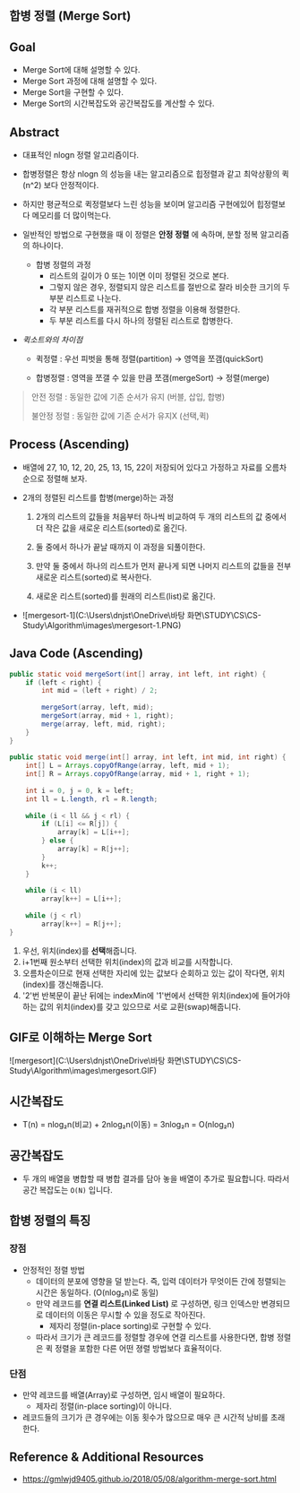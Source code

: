 ## 합병 정렬 (Merge Sort)

## Goal

- Merge Sort에 대해 설명할 수 있다.
- Merge Sort 과정에 대해 설명할 수 있다.
- Merge Sort을 구현할 수 있다.
- Merge Sort의 시간복잡도와 공간복잡도를 계산할 수 있다.



## Abstract

- 대표적인 nlogn 정렬 알고리즘이다.

- 합병정렬은 항상 nlogn 의 성능을 내는 알고리즘으로 힙정렬과 같고 최악상황의 퀵(n^2) 보다 안정적이다.

- 하지만 평균적으로 퀵정렬보다 느린 성능을 보이며 알고리즘 구현에있어 힙정렬보다 메모리를 더 많이먹는다.

- 일반적인 방법으로 구현했을 때 이 정렬은 **안정 정렬** 에 속하며, 분할 정복 알고리즘의 하나이다.

  - 합병 정렬의 과정
    - 리스트의 길이가 0 또는 1이면 이미 정렬된 것으로 본다.
    - 그렇지 않은 경우, 정렬되지 않은 리스트를 절반으로 잘라 비슷한 크기의 두 부분 리스트로 나눈다.
    - 각 부분 리스트를 재귀적으로 합병 정렬을 이용해 정렬한다.
    - 두 부분 리스트를 다시 하나의 정렬된 리스트로 합병한다.

- *퀵소트와의 차이점*

  - 퀵정렬 : 우선 피벗을 통해 정렬(partition) → 영역을 쪼갬(quickSort)

  - 합병정렬 : 영역을 쪼갤 수 있을 만큼 쪼갬(mergeSort) → 정렬(merge)

> 안전 정렬 : 동일한 값에 기존 순서가 유지 (버블, 삽입, 합병)
>
> 불안정 정렬 : 동일한 값에 기존 순서가 유지X (선택,퀵)



## Process (Ascending)

- 배열에 27, 10, 12, 20, 25, 13, 15, 22이 저장되어 있다고 가정하고 자료를 오름차순으로 정렬해 보자.

- 2개의 정렬된 리스트를 합병(merge)하는 과정

  1. 2개의 리스트의 값들을 처음부터 하나씩 비교하여 두 개의 리스트의 값 중에서 더 작은 값을 새로운 리스트(sorted)로 옮긴다.

  2. 둘 중에서 하나가 끝날 때까지 이 과정을 되풀이한다.
  3. 만약 둘 중에서 하나의 리스트가 먼저 끝나게 되면 나머지 리스트의 값들을 전부 새로운 리스트(sorted)로 복사한다.
  4. 새로운 리스트(sorted)를 원래의 리스트(list)로 옮긴다.

- ![mergesort-1](C:\Users\dnjst\OneDrive\바탕 화면\STUDY\CS\CS-Study\Algorithm\images\mergesort-1.PNG)



## Java Code (Ascending)

```java
public static void mergeSort(int[] array, int left, int right) {
    if (left < right) {
        int mid = (left + right) / 2;
 
        mergeSort(array, left, mid);
        mergeSort(array, mid + 1, right);
        merge(array, left, mid, right);
    }
}
 
public static void merge(int[] array, int left, int mid, int right) {
    int[] L = Arrays.copyOfRange(array, left, mid + 1);
    int[] R = Arrays.copyOfRange(array, mid + 1, right + 1);
 
    int i = 0, j = 0, k = left;
    int ll = L.length, rl = R.length;
 
    while (i < ll && j < rl) {
        if (L[i] <= R[j]) {
            array[k] = L[i++];
        } else {
            array[k] = R[j++];
        }
        k++;
    }
 
    while (i < ll)
        array[k++] = L[i++];  
 
    while (j < rl)
        array[k++] = R[j++];    
}
```

1. 우선, 위치(index)를 **선택**해줍니다.
2. i+1번째 원소부터 선택한 위치(index)의 값과 비교를 시작합니다.
3. 오름차순이므로 현재 선택한 자리에 있는 값보다 순회하고 있는 값이 작다면, 위치(index)를 갱신해줍니다.
4. '2'번 반복문이 끝난 뒤에는 indexMin에 '1'번에서 선택한 위치(index)에 들어가야하는 값의 위치(index)를 갖고 있으므로 서로 교환(swap)해줍니다.



## GIF로 이해하는 Merge Sort

![mergesort](C:\Users\dnjst\OneDrive\바탕 화면\STUDY\CS\CS-Study\Algorithm\images\mergesort.GIF)

## 시간복잡도

- T(n) = nlog₂n(비교) + 2nlog₂n(이동) = 3nlog₂n = O(nlog₂n)
  



## 공간복잡도

- 두 개의 배열을 병합할 때 병합 결과를 담아 놓을 배열이 추가로 필요합니다. 따라서 공간 복잡도는 `O(N)` 입니다.



## 합병 정렬의 특징

### 장점

- 안정적인 정렬 방법
  - 데이터의 분포에 영향을 덜 받는다. 즉, 입력 데이터가 무엇이든 간에 정렬되는 시간은 동일하다. (O(nlog₂n)로 동일)
  - 만약 레코드를 **연결 리스트(Linked List)** 로 구성하면, 링크 인덱스만 변경되므로 데이터의 이동은 무시할 수 있을 정도로 작아진다.
    - 제자리 정렬(in-place sorting)로 구현할 수 있다.
  - 따라서 크기가 큰 레코드를 정렬할 경우에 연결 리스트를 사용한다면, 합병 정렬은 퀵 정렬을 포함한 다른 어떤 졍렬 방법보다 효율적이다.

### 단점

- 만약 레코드를 배열(Array)로 구성하면, 임시 배열이 필요하다.
  - 제자리 정렬(in-place sorting)이 아니다.
- 레코드들의 크기가 큰 경우에는 이동 횟수가 많으므로 매우 큰 시간적 낭비를 초래한다.

## Reference & Additional Resources

- https://gmlwjd9405.github.io/2018/05/08/algorithm-merge-sort.html

